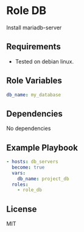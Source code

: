Role DB
=========

Install mariadb-server

Requirements
------------

- Tested on debian linux.

Role Variables
--------------

```yml
db_name: my_database
```

Dependencies
------------

No dependencies

Example Playbook
----------------

```yml
- hosts: db_servers
  become: true
  vars:
    db_name: project_db
  roles:
    - role_db
```

License
-------

MIT
